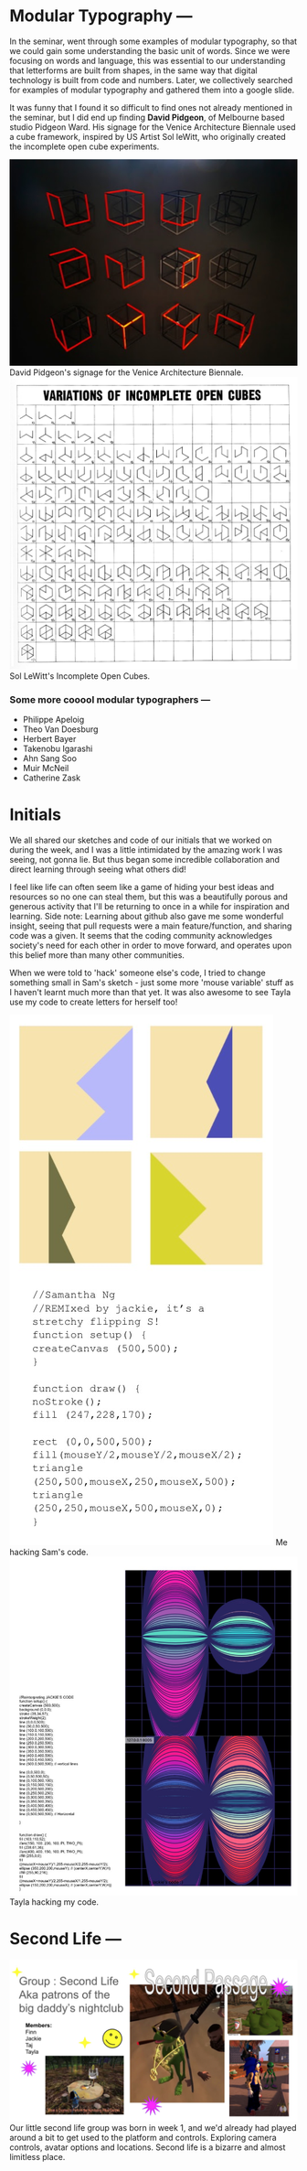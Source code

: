 # Modular Typography —

In the seminar, went through some examples of modular typography, so that we could gain some understanding the basic unit of words. Since we were focusing on words and language, this was essential to our understanding that letterforms are built from shapes, in the same way that digital technology is built from code and numbers. Later, we collectively searched for examples of modular typography and gathered them into a google slide.

It was funny that I found it so difficult to find ones not already mentioned in the seminar, but I did end up finding **David Pidgeon**, of Melbourne based studio Pidgeon Ward. His signage for the Venice Architecture Biennale used a cube framework, inspired by US Artist Sol leWitt, who originally created the incomplete open cube experiments.

<img src="nowandwhen.jpg">
David Pidgeon's signage for the Venice Architecture Biennale.

<img src="le-witt-incomplete-open-cubes-01.jpg">
Sol LeWitt's Incomplete Open Cubes.

### Some more cooool modular typographers —

- Philippe Apeloig
- Theo Van Doesburg
- Herbert Bayer
- Takenobu Igarashi
- Ahn Sang Soo
- Muir McNeil
- Catherine Zask

# Initials

We all shared our sketches and code of our initials that we worked on during the week, and I was a little intimidated by the amazing work I was seeing, not gonna lie. But thus began some incredible collaboration and direct learning through seeing what others did! 

I feel like life can often seem like a game of hiding your best ideas and resources so no one can steal them, but this was a beautifully porous and generous activity that I'll be returning to once in a while for inspiration and learning. Side note: Learning about github also gave me some wonderful insight, seeing that pull requests were a main feature/function, and sharing code was a given. It seems that the coding community acknowledges society's need for each other in order to move forward, and operates upon this belief more than many other communities.

When we were told to 'hack' someone else's code, I tried to change something small in Sam's sketch - just some more 'mouse variable' stuff as I haven't learnt much more than that yet. It was also awesome to see Tayla use my code to create letters for herself too!

<img src="Screen Shot 2020-09-03 at 7.46.44 PM.JPG">
Me hacking Sam's code.

<img src="Screen Shot 2020-09-03 at 7.46.35 PM.JPG"> 
Tayla hacking my code.

# Second Life —

<img src="Screen Shot 2020-09-03 at 7.52.42 PM.JPG">
Our little second life group was born in week 1, and we'd already had played around a bit to get used to the platform and controls. Exploring camera controls, avatar options and locations. Second life is a bizarre and almost limitless place.
